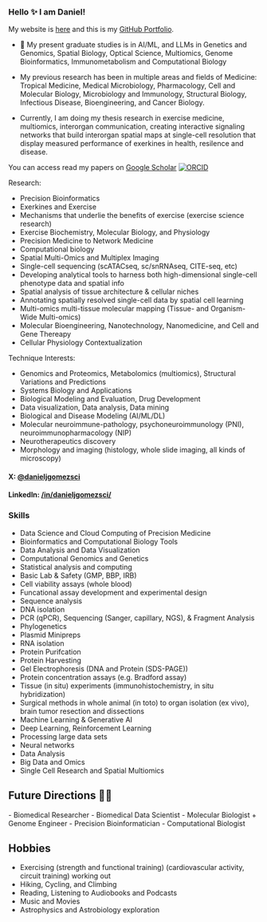 ### Hello ✨ I am Daniel!

My website is <a href="https://www.danieljgomez.org"> here</a> and this is my <a href="https://gomezdj.github.io">GitHub Portfolio</a>.

- 🔭 My present graduate studies is in AI/ML, and LLMs in Genetics and Genomics, Spatial Biology, Optical Science, Multiomics, Genome Bioinformatics, Immunometabolism and Computational Biology

- My previous research has been in multiple areas and fields of Medicine: Tropical Medicine, Medical Microbiology, Pharmacology, Cell and Molecular Biology, Microbiology and Immunology, Structural Biology, Infectious Disease, Bioengineering, and Cancer Biology.

- Currently, I am doing my thesis research in exercise medicine, multiomics, interorgan communication, creating interactive signaling networks that build interorgan spatial maps at single-cell resolution that display measured performance of exerkines in health, resilence and disease.

You can access read my papers on [Google Scholar](https://scholar.google.com/citations?user=BcI2h_IAAAAJ&hl=en) [![ORCID](https://img.shields.io/static/v1?label=ORCID&message=0000-0002-8739-5062&color=green&style=flat-square&logo=orcid)]([https://orcid.org/0000-0002-8739-5062](https://orcid.org/0000-0002-5443-1813))

Research:
- Precision Bioinformatics
- Exerkines and Exercise
- Mechanisms that underlie the benefits of exercise (exercise science research)
- Exercise Biochemistry, Molecular Biology, and Physiology
- Precision Medicine to Network Medicine
- Computational biology 
- Spatial Multi-Omics and Multiplex Imaging
- Single-cell sequencing (scATACseq, sc/snRNAseq, CITE-seq, etc)
- Developing analytical tools to harness both high-dimensional single-cell phenotype data and spatial info
- Spatial analysis of tissue architecture & cellular niches
- Annotating spatially resolved single-cell data by spatial cell learning
- Multi-omics multi-tissue molecular mapping (Tissue- and Organism-Wide Multi-omics)
- Molecular Bioengineering, Nanotechnology, Nanomedicine, and Cell and Gene Thereapy
- Cellular Physiology Contextualization 

Technique Interests:
- Genomics and Proteomics, Metabolomics (multiomics), Structural Variations and Predictions
- Systems Biology and Applications 
- Biological Modeling and Evaluation, Drug Development
- Data visualization, Data analysis, Data mining
- Biological and Disease Modeling (AI/ML/DL)
- Molecular neuroimmune-pathology, psychoneuroimmunology (PNI), neuroimmunopharmacology (NIP)
- Neurotherapeutics discovery
- Morphology and imaging (histology, whole slide imaging, all kinds of microscopy)



#### X: [@danieljgomezsci](https://x.com/danieljgomezsci) 
#### LinkedIn: [/in/danieljgomezsci/](https://www.linkedin.com/in/danieljgomezsci) 

### Skills
- Data Science and Cloud Computing of Precision Medicine
- Bioinformatics and Computational Biology Tools
- Data Analysis and Data Visualization
- Computational Genomics and Genetics 
- Statistical analysis and computing
- Basic Lab & Safety (GMP, BBP, IRB)
- Cell viability assays (whole blood)
- Funcational assay development and experimental design
- Sequence analysis
- DNA isolation
- PCR (qPCR), Sequencing (Sanger, capillary, NGS), & Fragment Analysis
- Phylogenetics
- Plasmid Minipreps
- RNA isolation
- Protein Purifcation
- Protein Harvesting
- Gel Electrophoresis (DNA and Protein (SDS-PAGE))
- Protein concentration assays (e.g. Bradford assay)
- Tissue (in situ) experiments (immunohistochemistry, in situ hybridization)
- Surgical methods in whole animal (in toto) to organ isolation (ex vivo), brain tumor resection and dissections
- Machine Learning & Generative AI
- Deep Learning, Reinforcement Learning
- Processing large data sets
- Neural networks
- Data Analysis 
- Big Data and Omics
- Single Cell Research and Spatial Multiomics

<h2>Future Directions &#x1F468;&#x200D;&#x1F4BB;</h2>
- Biomedical Researcher
- Biomedical Data Scientist
- Molecular Biologist + Genome Engineer 
- Precision Bioinformatician 
- Computational Biologist

## Hobbies
- Exercising (strength and functional training) (cardiovascular activity, circuit training) working out
- Hiking, Cycling, and Climbing
- Reading, Listening to Audiobooks and Podcasts
- Music and Movies
- Astrophysics and Astrobiology exploration
	
</html>

